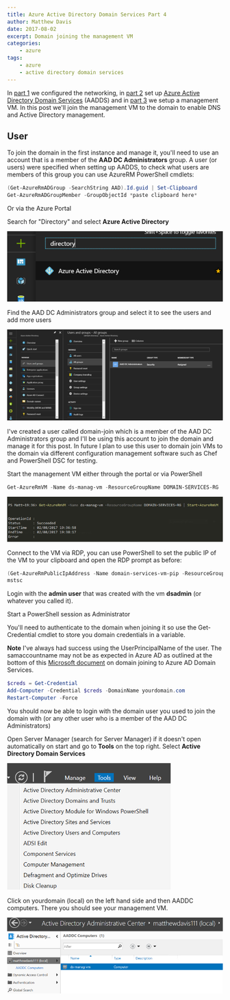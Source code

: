 ```yaml
---
title: Azure Active Directory Domain Services Part 4
author: Matthew Davis
date: 2017-08-02
excerpt: Domain joining the management VM
categories: 
    - azure
tags:
    - azure
    - active directory domain services
---
```


In [part 1] we configured the networking, in [part 2] set up [Azure Active Directory Domain Services] (AADDS) and in [part 3] we setup a management VM. 
In this post we'll join the management VM to the domain to enable DNS and Active Directory management.

## User
To join the domain in the first instance and manage it, you'll need to use an account that is a member of the **AAD DC Administrators** group. A user (or users) were specified when setting up AADDS, to check what users are members of this group you can use AzureRM PowerShell cmdlets:

```PowerShell
(Get-AzureRmADGroup -SearchString AAD).Id.guid | Set-Clipboard
Get-AzureRmADGroupMember -GroupObjectId *paste clipboard here*
```
Or via the Azure Portal

Search for "Directory" and select **Azure Active Directory**

![Azure Active Directory](/images/azure-ad-domain-services/directory.png)

Find the AAD DC Administrators group and select it to see the users and add more users

![admin group in portal](/images/azure-ad-domain-services/aad-dc-admin-group.png)

I've created a user called domain-join which is a member of the AAD DC Administrators group and I'll be using this account to join the domain and manage it for this post. In future I plan to use this user to domain join VMs to the domain via different configuration management software such as Chef and PowerShell DSC for testing.

Start the management VM either through the portal or via PowerShell

```PowerShell
Get-AzureRmVM -Name ds-manag-vm -ResourceGroupName DOMAIN-SERVICES-RG | Start-AzureRmVM
```

![start Azure VM with PowerShell](/images/azure-ad-domain-services/start-vm.png)

Connect to the VM via RDP, you can use PowerShell to set the public IP of the VM to your clipboard and open the RDP prompt as before:

```PowerShell
(Get-AzureRmPublicIpAddress -Name domain-services-vm-pip -ResourceGroupName domain-services-rg).PublicIpAddressVersion | Set-Clipboard
mstsc
```
Login with the **admin user** that was created with the vm **dsadmin** (or whatever you called it).

Start a PowerShell session as Administrator

You'll need to authenticate to the domain when joining it so use the Get-Credential cmdlet to store you domain credentials in a variable. 

**Note** I've always had success using the UserPrincipalName of the user. The samaccountname may not be as expected in Azure AD as outlined at the bottom of this [Microsoft document] on domain joining to Azure AD Domain Services.

```PowerShell
$creds = Get-Credential
Add-Computer -Credential $creds -DomainName yourdomain.com
Restart-Computer -Force
```
You should now be able to login with the domain user you used to join the domain with (or any other user who is a member of the AAD DC Administrators)

Open Server Manager (search for Server Manager) if it doesn't open automatically on start and go to **Tools** on the top right.
Select **Active Directory Domain Services**

![open active directory admin centre from server manager](/images/azure-ad-domain-services/ad-admin-centre.png)

Click on yourdomain (local) on the left hand side and then AADDC computers. There you should see your management VM.

![management computer in AADDC OU](/images/azure-ad-domain-services/ad-admin-centre-comps.png)

[Azure Active Directory Domain Services]: https://azure.microsoft.com/en-gb/services/active-directory-ds/
[part 1]: http://matthewdavis111.com/azure/azure-ad-domain-services-1/
[part 2]: http://matthewdavis111.com/azure/azure-ad-domain-services-2/
[part 3]: http://matthewdavis111.com/azure/azure-ad-domain-services-3/
[Microsoft Document]: https://docs.microsoft.com/en-us/azure/active-directory-domain-services/active-directory-ds-admin-guide-join-windows-vm